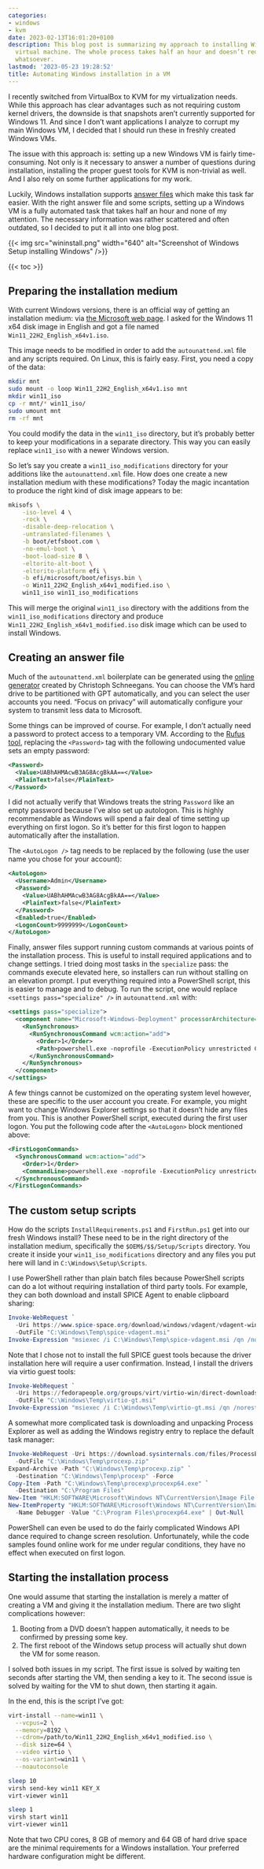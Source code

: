 ```yaml
---
categories:
- windows
- kvm
date: 2023-02-13T16:01:20+0100
description: This blog post is summarizing my approach to installing Windows in a
  virtual machine. The whole process takes half an hour and doesn’t require any interaction
  whatsoever.
lastmod: '2023-05-23 19:28:52'
title: Automating Windows installation in a VM
---
```


I recently switched from VirtualBox to KVM for my virtualization needs. While this approach has clear advantages such as not requiring custom kernel drivers, the downside is that snapshots aren’t currently supported for Windows 11. And since I don’t want applications I analyze to corrupt my main Windows VM, I decided that I should run these in freshly created Windows VMs.

The issue with this approach is: setting up a new Windows VM is fairly time-consuming. Not only is it necessary to answer a number of questions during installation, installing the proper guest tools for KVM is non-trivial as well. And I also rely on some further applications for my work.

Luckily, Windows installation supports [answer files](https://learn.microsoft.com/en-us/windows-hardware/manufacture/desktop/update-windows-settings-and-scripts-create-your-own-answer-file-sxs?view=windows-11) which make this task far easier. With the right answer file and some scripts, setting up a Windows VM is a fully automated task that takes half an hour and none of my attention. The necessary information was rather scattered and often outdated, so I decided to put it all into one blog post.

{{< img src="wininstall.png" width="640" alt="Screenshot of Windows Setup installing Windows" />}}

{{< toc >}}

## Preparing the installation medium

With current Windows versions, there is an official way of getting an installation medium: via [the Microsoft web page](https://www.microsoft.com/software-download/windows11). I asked for the Windows 11 x64 disk image in English and got a file named `Win11_22H2_English_x64v1.iso`.

This image needs to be modified in order to add the `autounattend.xml` file and any scripts required. On Linux, this is fairly easy. First, you need a copy of the data:

```bash
mkdir mnt
sudo mount -o loop Win11_22H2_English_x64v1.iso mnt
mkdir win11_iso
cp -r mnt/* win11_iso/
sudo umount mnt
rm -rf mnt
```

You could modify the data in the `win11_iso` directory, but it’s probably better to keep your modifications in a separate directory. This way you can easily replace `win11_iso` with a newer Windows version.

So let’s say you create a `win11_iso_modifications` directory for your additions like the `autounattend.xml` file. How does one create a new installation medium with these modifications? Today the magic incantation to produce the right kind of disk image appears to be:

```bash
mkisofs \
    -iso-level 4 \
    -rock \
    -disable-deep-relocation \
    -untranslated-filenames \
    -b boot/etfsboot.com \
    -no-emul-boot \
    -boot-load-size 8 \
    -eltorito-alt-boot \
    -eltorito-platform efi \
    -b efi/microsoft/boot/efisys.bin \
    -o Win11_22H2_English_x64v1_modified.iso \
    win11_iso win11_iso_modifications
```

This will merge the original `win11_iso` directory with the additions from the `win11_iso_modifications` directory and produce `Win11_22H2_English_x64v1_modified.iso` disk image which can be used to install Windows.

## Creating an answer file

Much of the `autounattend.xml` boilerplate can be generated using the [online generator](https://schneegans.de/windows/unattend-generator/) created by Christoph Schneegans. You can choose the VM’s hard drive to be partitioned with GPT automatically, and you can select the user accounts you need. “Focus on privacy” will automatically configure your system to transmit less data to Microsoft.

Some things can be improved of course. For example, I don’t actually need a password to protect access to a temporary VM. According to the [Rufus tool](https://rufus.ie/), replacing the `<Password>` tag with the following undocumented value sets an empty password:

```xml
<Password>
  <Value>UABhAHMAcwB3AG8AcgBkAA==</Value>
  <PlainText>false</PlainText>
</Password>
```

I did not actually verify that Windows treats the string `Password` like an empty password because I’ve also set up autologon. This is highly recommendable as Windows will spend a fair deal of time setting up everything on first logon. So it’s better for this first logon to happen automatically after the installation.

The `<AutoLogon />` tag needs to be replaced by the following (use the user name you chose for your account):

```xml
<AutoLogon>
  <Username>Admin</Username>
  <Password>
    <Value>UABhAHMAcwB3AG8AcgBkAA==</Value>
    <PlainText>false</PlainText>
  </Password>
  <Enabled>true</Enabled>
  <LogonCount>9999999</LogonCount>
</AutoLogon>
```

Finally, answer files support running custom commands at various points of the installation process. This is useful to install required applications and to change settings. I tried doing most tasks in the `specialize` pass: the commands execute elevated here, so installers can run without stalling on an elevation prompt. I put everything required into a PowerShell script, this is easier to manage and to debug. To run the script, one would replace `<settings pass="specialize" />` in `autounattend.xml` with:

```xml
<settings pass="specialize">
  <component name="Microsoft-Windows-Deployment" processorArchitecture="amd64" publicKeyToken="31bf3856ad364e35" language="neutral" versionScope="nonSxS">
    <RunSynchronous>
      <RunSynchronousCommand wcm:action="add">
        <Order>1</Order>
        <Path>powershell.exe -noprofile -ExecutionPolicy unrestricted C:\Windows\Setup\Scripts\InstallRequirements.ps1</Path>
      </RunSynchronousCommand>
    </RunSynchronous> 
  </component>
</settings>
```

A few things cannot be customized on the operating system level however, these are specific to the user account you create. For example, you might want to change Windows Explorer settings so that it doesn’t hide any files from you. This is another PowerShell script, executed during the first user logon. You put the following code after the `<AutoLogon>` block mentioned above:

```xml
<FirstLogonCommands>
  <SynchronousCommand wcm:action="add">
    <Order>1</Order>
    <CommandLine>powershell.exe -noprofile -ExecutionPolicy unrestricted C:\Windows\Setup\Scripts\FirstRun.ps1</CommandLine>
  </SynchronousCommand>
</FirstLogonCommands>
```

## The custom setup scripts

How do the scripts `InstallRequirements.ps1` and `FirstRun.ps1` get into our fresh Windows install? These need to be in the right directory of the installation medium, specifically the `$OEM$/$$/Setup/Scripts` directory. You create it inside your `win11_iso_modifications` directory and any files you put here will land in `C:\Windows\Setup\Scripts`.

I use PowerShell rather than plain batch files because PowerShell scripts can do a lot without requiring installation of third party tools. For example, they can both download and install SPICE Agent to enable clipboard sharing:

```ps1
Invoke-WebRequest `
  -Uri https://www.spice-space.org/download/windows/vdagent/vdagent-win-0.10.0/spice-vdagent-x64-0.10.0.msi `
  -OutFile "C:\Windows\Temp\spice-vdagent.msi"
Invoke-Expression "msiexec /i C:\Windows\Temp\spice-vdagent.msi /qn /norestart"
```

Note that I chose not to install the full SPICE guest tools because the driver installation here will require a user confirmation. Instead, I install the drivers via virtio guest tools:

```ps1
Invoke-WebRequest `
  -Uri https://fedorapeople.org/groups/virt/virtio-win/direct-downloads/archive-virtio/virtio-win-0.1.229-1/virtio-win-gt-x64.msi `
  -OutFile "C:\Windows\Temp\virtio-gt.msi"
Invoke-Expression "msiexec /i C:\Windows\Temp\virtio-gt.msi /qn /norestart"
```

A somewhat more complicated task is downloading and unpacking Process Explorer as well as adding the Windows registry entry to replace the default task manager:

```ps1
Invoke-WebRequest -Uri https://download.sysinternals.com/files/ProcessExplorer.zip `
  -OutFile "C:\Windows\Temp\procexp.zip"
Expand-Archive -Path "C:\Windows\Temp\procexp.zip" `
  -Destination "C:\Windows\Temp\procexp" -Force
Copy-Item -Path "C:\Windows\Temp\procexp\procexp64.exe" `
  -Destination "C:\Program Files"
New-Item "HKLM:SOFTWARE\Microsoft\Windows NT\CurrentVersion\Image File Execution Options\taskmgr.exe" | Out-Null
New-ItemProperty "HKLM:SOFTWARE\Microsoft\Windows NT\CurrentVersion\Image File Execution Options\taskmgr.exe" `
  -Name Debugger -Value "C:\Program Files\procexp64.exe" | Out-Null
```

PowerShell can even be used to do the fairly complicated Windows API dance required to change screen resolution. Unfortunately, while the code samples found online work for me under regular conditions, they have no effect when executed on first logon.

## Starting the installation process

One would assume that starting the installation is merely a matter of creating a VM and giving it the installation medium. There are two slight complications however:

1. Booting from a DVD doesn’t happen automatically, it needs to be confirmed by pressing some key.
2. The first reboot of the Windows setup process will actually shut down the VM for some reason.

I solved both issues in my script. The first issue is solved by waiting ten seconds after starting the VM, then sending a key to it. The second issue is solved by waiting for the VM to shut down, then starting it again.

In the end, this is the script I’ve got:

```bash
virt-install --name=win11 \
  --vcpus=2 \
  --memory=8192 \
  --cdrom=/path/to/Win11_22H2_English_x64v1_modified.iso \
  --disk size=64 \
  --video virtio \
  --os-variant=win11 \
  --noautoconsole

sleep 10
virsh send-key win11 KEY_X
virt-viewer win11

sleep 1
virsh start win11
virt-viewer win11
```

Note that two CPU cores, 8 GB of memory and 64 GB of hard drive space are the minimal requirements for a Windows installation. Your preferred hardware configuration might be different.